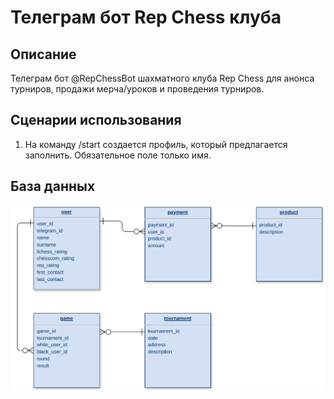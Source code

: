 # Телеграм бот Rep Chess клуба

## Описание

Телеграм бот @RepChessBot шахматного клуба Rep Chess для анонса турниров, продажи мерча/уроков и проведения турниров.

## Сценарии использования

1. На команду /start создается профиль, который предлагается заполнить. Обязательное поле только имя.

## База данных

![Приблизительная схема базы данных](doc/db_scheme.svg)
